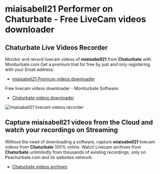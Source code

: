 # miaisabell21 Performer on Chaturbate - Free LiveCam videos downloader

## Chaturbate Live Videos Recorder

Monitor and record livecam videos of **miaisabell21** from **Chaturbate** with Moniturbate.com
Get a premium trial for free by just and only registering with your Email address:
* [miaisabell21 Premium videos downloader](https://moniturbate.com/request-demo-licence-key.html)

Free livecam videos downloader - Moniturbate Software:
* [Chaturbate videos downloader](https://moniturbate.com/moniturbate-download-software.html)

![miaisabell21 livecam videos recorder](https://peachurnet.com/templates/moniturbate-software.png)


## Capture miaisabell21 videos from the Cloud and watch your recordings on Streaming

Without the need of downloading a software, capture **miaisabell21** livecam videos from **Chaturbate** 100% online.
Watch Livecam archives from **Chaturbate** unlimitedly from thousands of existing recordings, only on Peachurbate.com and its websites network:
* [Chaturbate videos archives](https://peachurnet.com/)